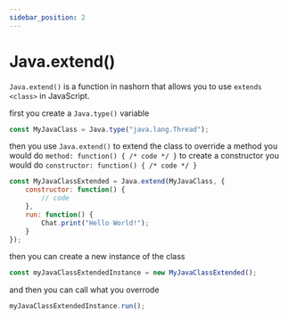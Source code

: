 ```yaml
---
sidebar_position: 2
---
```


# Java.extend()

`Java.extend()` is a function in nashorn that allows you to use ``extends <class>`` in JavaScript.

first you create a `Java.type()` variable

```js
const MyJavaClass = Java.type("java.lang.Thread");
```

then you use `Java.extend()` to extend the class
to override a method you would do `method: function() { /* code */ }`
to create a constructor you would do `constructor: function() { /* code */ }`

```js
const MyJavaClassExtended = Java.extend(MyJavaClass, {
    constructor: function() {
        // code
    },
    run: function() {
        Chat.print("Hello World!");
    }
});
```

then you can create a new instance of the class

```js
const myJavaClassExtendedInstance = new MyJavaClassExtended();
```

and then you can call what you overrode

```js
myJavaClassExtendedInstance.run();
```